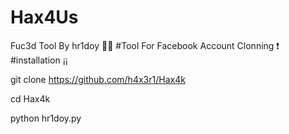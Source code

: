 # Hax4Us
Fuc3d Tool By hr1doy 🖤🔥
#Tool For Facebook Account Clonning ❗️
#installation ¡¡

git clone https://github.com/h4x3r1/Hax4k

cd Hax4k

python hr1doy.py

